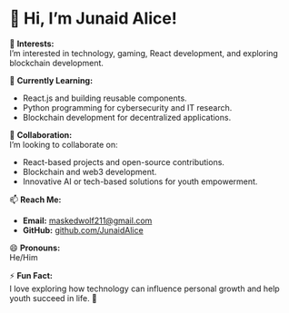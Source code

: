 # 👋 Hi, I’m Junaid Alice!  

👀 **Interests:**  
I’m interested in technology, gaming, React development, and exploring blockchain development.  

🌱 **Currently Learning:**  
- React.js and building reusable components.  
- Python programming for cybersecurity and IT research.  
- Blockchain development for decentralized applications.  

💞️ **Collaboration:**  
I’m looking to collaborate on:  
- React-based projects and open-source contributions.  
- Blockchain and web3 development.  
- Innovative AI or tech-based solutions for youth empowerment.  

📫 **Reach Me:**  
- **Email:** maskedwolf211@gmail.com
- **GitHub:** [github.com/JunaidAlice](https://github.com/JunaidAlice)  

😄 **Pronouns:**  
He/Him  

⚡ **Fun Fact:**  
I love exploring how technology can influence personal growth and help youth succeed in life. 🚀  

<!---
JunaidAlice/JunaidAlice is a ✨ special ✨ repository because its `README.md` (this file) appears on your GitHub profile.
You can click the Preview link to take a look at your changes.
--->
